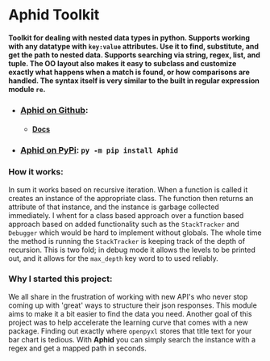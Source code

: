 # Aphid Toolkit
#### Toolkit for dealing with nested data types in python. Supports working with any datatype with ```key:value``` attributes. Use it to find, substitute, and get the path to nested data. Supports searching via string, regex, list, and tuple. The OO layout also makes it easy to subclass and customize exactly what happens when a match is found, or how comparisons are handled. The syntax itself is very similar to the built in regular expression module ```re```.

* ### [Aphid on Github](https://github.com/robertkearns/Aphid):
    * ####  [Docs](https://github.com/robertkearns/Aphid/wiki/Quick-Start)
* ### [Aphid on PyPi](https://pypi.org/project/Aphid/):      ```py -m pip install Aphid```
### How it works:
In sum it works based on recursive iteration. When a function is called it creates an instance of the appropriate class. The function then returns an attribute of that instance, and the instance is garbage collected immediately. I whent for a class based approach over a function based approach based on added functionality such as the ```StackTracker``` and ```Debugger``` which would be hard to implement without globals. The whole time the method is running the ```StackTracker``` is keeping track of the depth of recursion. This is two fold; in debug mode it allows the levels to be printed out, and it allows for the ```max_depth``` key word to to used reliably.

### Why I started this project:
We all share in the frustration of working with new API's who never stop coming up with 'great' ways to structure their json responses. This module aims to make it a bit easier to find the data you need. Another goal of this project was to help accelerate the learning curve that comes with a new package. Finding out exactly where ```openpyxl``` stores that title text for your bar chart is tedious. With **Aphid** you can simply search the instance with a regex and get a mapped path in seconds. 